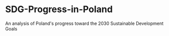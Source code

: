 # SDG-Progress-in-Poland
An analysis of Poland's progress toward the 2030 Sustainable Development Goals
